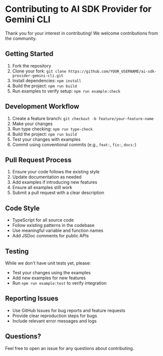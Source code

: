 # Contributing to AI SDK Provider for Gemini CLI

Thank you for your interest in contributing! We welcome contributions from the community.

## Getting Started

1. Fork the repository
2. Clone your fork: `git clone https://github.com/YOUR_USERNAME/ai-sdk-provider-gemini-cli.git`
3. Install dependencies: `npm install`
4. Build the project: `npm run build`
5. Run examples to verify setup: `npm run example:check`

## Development Workflow

1. Create a feature branch: `git checkout -b feature/your-feature-name`
2. Make your changes
3. Run type checking: `npm run type-check`
4. Build the project: `npm run build`
5. Test your changes with examples
6. Commit using conventional commits (e.g., `feat:`, `fix:`, `docs:`)

## Pull Request Process

1. Ensure your code follows the existing style
2. Update documentation as needed
3. Add examples if introducing new features
4. Ensure all examples still work
5. Submit a pull request with a clear description

## Code Style

- TypeScript for all source code
- Follow existing patterns in the codebase
- Use meaningful variable and function names
- Add JSDoc comments for public APIs

## Testing

While we don't have unit tests yet, please:
- Test your changes using the examples
- Add new examples for new features
- Run `npm run example:test` to verify integration

## Reporting Issues

- Use GitHub Issues for bug reports and feature requests
- Provide clear reproduction steps for bugs
- Include relevant error messages and logs

## Questions?

Feel free to open an issue for any questions about contributing.